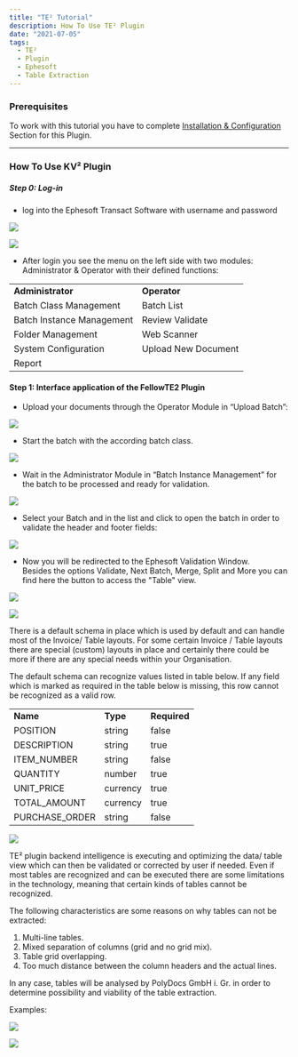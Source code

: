 ```yaml
---
title: "TE² Tutorial"
description: How To Use TE² Plugin
date: "2021-07-05"
tags:
  - TE²
  - Plugin
  - Ephesoft
  - Table Extraction
---
```


### Prerequisites

To work with this tutorial you have to complete [Installation & Configuration](/doc2/fellow-te%c2%b2-plugin/installation-config/) Section for this Plugin.

* * *

### How To Use KV² Plugin

##### **Step 0: Log-in**

- log into the Ephesoft Transact Software with username and password

![](/_images/doc2/login1Unbenannt.png)

![](/_images/doc2/login2Unbenannt.png)

- After login you see the menu on the left side with two modules: Administrator & Operator with their defined functions:

<table><tbody><tr><td><strong>Administrator</strong></td><td><strong>Operator</strong></td></tr><tr><td>Batch Class Management</td><td>Batch List</td></tr><tr><td>Batch Instance Management</td><td>Review Validate</td></tr><tr><td>Folder Management</td><td>Web Scanner</td></tr><tr><td>System Configuration</td><td>Upload New Document</td></tr><tr><td>Report</td><td></td></tr></tbody></table>

#### **Step 1: Interface application of the FellowTE2 Plugin**

- Upload your documents through the Operator Module in “Upload Batch”:  
    

![](/_images/doc2/step1_1.png)

- Start the batch with the according batch class.

![](/_images/doc2/startbatch.png)

- Wait in the Administrator Module in “Batch Instance Management” for the batch to be processed and ready for validation.

![](/_images/doc2/Process3Unbenannt.png)

- Select your Batch and in the list and click to open the batch in order to validate the header and footer fields:

![](/_images/doc2/4-open-batchUnbenannt.png)

- Now you will be redirected to the Ephesoft Validation Window.  
    Besides the options Validate, Next Batch, Merge, Split and More you can find here the button to access the "Table" view.  
    

![](/_images/doc2/image-39-1024x541.png)

![](/_images/doc2/image-40-1024x541.png)

There is a default schema in place which is used by default and can handle most of the Invoice/ Table layouts. For some certain Invoice / Table layouts there are special (custom) layouts in place and certainly there could be more if there are any special needs within your Organisation.

The default schema can recognize values listed in table below. If any field which is marked as required in the table below is missing, this row cannot be recognized as a valid row.

<table><tbody><tr><td><strong>Name</strong></td><td><strong>Type</strong></td><td><strong>Required</strong></td></tr><tr><td>POSITION</td><td>string</td><td>false</td></tr><tr><td>DESCRIPTION</td><td>string</td><td>true</td></tr><tr><td>ITEM_NUMBER</td><td>string</td><td>false</td></tr><tr><td>QUANTITY</td><td>number</td><td>true</td></tr><tr><td>UNIT_PRICE</td><td>currency</td><td>true</td></tr><tr><td>TOTAL_AMOUNT</td><td>currency</td><td>true</td></tr><tr><td>PURCHASE_ORDER</td><td>string</td><td>false</td></tr></tbody></table>

![](/_images/doc2/image-43-1024x732.png)

TE² plugin backend intelligence is executing and optimizing the data/ table view which can then be validated or corrected by user if needed. Even if most tables are recognized and can be executed there are some limitations in the technology, meaning that certain kinds of tables cannot be recognized.

The following characteristics are some reasons on why tables can not be extracted:

1. Multi-line tables.
2. Mixed separation of columns (grid and no grid mix).
3. Table grid overlapping.
4. Too much distance between the column headers and the actual lines.

In any case, tables will be analysed by PolyDocs GmbH i. Gr. in order to determine possibility and viability of the table extraction.

Examples:

![](/_images/doc2/image-41-1024x727.png)

![](/_images/doc2/image-42-1024x648.png)
